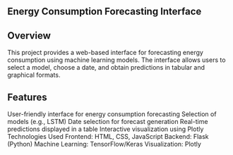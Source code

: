 ## Energy Consumption Forecasting Interface
## Overview
This project provides a web-based interface for forecasting energy consumption using machine learning models. The interface allows users to select a model, choose a date, and obtain predictions in tabular and graphical formats.

## Features
User-friendly interface for energy consumption forecasting
Selection of models (e.g., LSTM)
Date selection for forecast generation
Real-time predictions displayed in a table
Interactive visualization using Plotly
Technologies Used
Frontend: HTML, CSS, JavaScript
Backend: Flask (Python)
Machine Learning: TensorFlow/Keras
Visualization: Plotly
